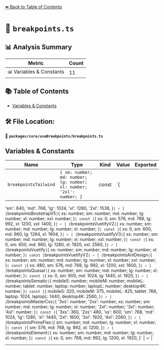 [⬅️ Back to Table of Contents](../../../index.md)

# 📄 `breakpoints.ts`

## 📊 Analysis Summary

| Metric | Count |
|--------|-------|
| 📊 Variables & Constants | 11 |

## 📚 Table of Contents

- [Variables & Constants](#variables-constants)

## 🛠️ File Location:
📂 **`packages/core/useBreakpoints/breakpoints.ts`**

## Variables & Constants

| Name | Type | Kind | Value | Exported |
|------|------|------|-------|----------|
| `breakpointsTailwind` | `{ sm: number; md: number; lg: number; xl: number; '2xl': number; }` | const | `{
  'sm': 640,
  'md': 768,
  'lg': 1024,
  'xl': 1280,
  '2xl': 1536,
}` | ✓ |
| `breakpointsBootstrapV5` | `{ xs: number; sm: number; md: number; lg: number; xl: number; xxl: number; }` | const | `{
  xs: 0,
  sm: 576,
  md: 768,
  lg: 992,
  xl: 1200,
  xxl: 1400,
}` | ✓ |
| `breakpointsVuetifyV2` | `{ xs: number; sm: number; md: number; lg: number; xl: number; }` | const | `{
  xs: 0,
  sm: 600,
  md: 960,
  lg: 1264,
  xl: 1904,
}` | ✓ |
| `breakpointsVuetifyV3` | `{ xs: number; sm: number; md: number; lg: number; xl: number; xxl: number; }` | const | `{
  xs: 0,
  sm: 600,
  md: 960,
  lg: 1280,
  xl: 1920,
  xxl: 2560,
}` | ✓ |
| `breakpointsVuetify` | `{ xs: number; sm: number; md: number; lg: number; xl: number; }` | const | `breakpointsVuetifyV2` | ✓ |
| `breakpointsAntDesign` | `{ xs: number; sm: number; md: number; lg: number; xl: number; xxl: number; }` | const | `{
  xs: 480,
  sm: 576,
  md: 768,
  lg: 992,
  xl: 1200,
  xxl: 1600,
}` | ✓ |
| `breakpointsQuasar` | `{ xs: number; sm: number; md: number; lg: number; xl: number; }` | const | `{
  xs: 0,
  sm: 600,
  md: 1024,
  lg: 1440,
  xl: 1920,
}` | ✓ |
| `breakpointsSematic` | `{ mobileS: number; mobileM: number; mobileL: number; tablet: number; laptop: number; laptopL: number; desktop4K: number; }` | const | `{
  mobileS: 320,
  mobileM: 375,
  mobileL: 425,
  tablet: 768,
  laptop: 1024,
  laptopL: 1440,
  desktop4K: 2560,
}` | ✓ |
| `breakpointsMasterCss` | `{ '3xs': number; '2xs': number; xs: number; sm: number; md: number; lg: number; xl: number; '2xl': number; '3xl': number; '4xl': number; }` | const | `{
  '3xs': 360,
  '2xs': 480,
  'xs': 600,
  'sm': 768,
  'md': 1024,
  'lg': 1280,
  'xl': 1440,
  '2xl': 1600,
  '3xl': 1920,
  '4xl': 2560,
}` | ✓ |
| `breakpointsPrimeFlex` | `{ sm: number; md: number; lg: number; xl: number; }` | const | `{
  sm: 576,
  md: 768,
  lg: 992,
  xl: 1200,
}` | ✓ |
| `breakpointsElement` | `{ xs: number; sm: number; md: number; lg: number; xl: number; }` | const | `{
  xs: 0,
  sm: 768,
  md: 992,
  lg: 1200,
  xl: 1920,
}` | ✓ |


---